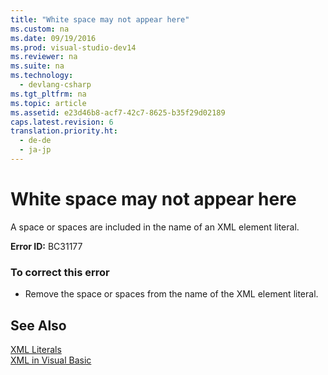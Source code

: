 ```yaml
---
title: "White space may not appear here"
ms.custom: na
ms.date: 09/19/2016
ms.prod: visual-studio-dev14
ms.reviewer: na
ms.suite: na
ms.technology: 
  - devlang-csharp
ms.tgt_pltfrm: na
ms.topic: article
ms.assetid: e23d46b8-acf7-42c7-8625-b35f29d02189
caps.latest.revision: 6
translation.priority.ht: 
  - de-de
  - ja-jp
---
```

# White space may not appear here
A space or spaces are included in the name of an XML element literal.  
  
 **Error ID:** BC31177  
  
### To correct this error  
  
-   Remove the space or spaces from the name of the XML element literal.  
  
## See Also  
 [XML Literals](../Topic/XML%20Literals%20\(Visual%20Basic\).md)   
 [XML in Visual Basic](../Topic/XML%20in%20Visual%20Basic.md)